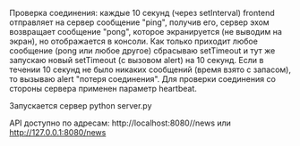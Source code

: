 Проверка соединения: каждые 10 секунд (через setInterval) frontend отправляет на сервер сообщение "ping", получив его, сервер эхом возвращает сообщение "pong", 
которое экранируется  (не выводим на экран), но отображается в консоли. Как только приходит любое сообщение 
(pong или любое другое) сбрасываю setTimeout и тут же запускаю новый setTimeout 
(с вызовом alert) на 10 секунд. Если в течении 10 секунд не было никаких сообщений (время взято с запасом), то вызываю alert "потеря соединения".
Для проверки соединения со стороны сервера применен параметр heartbeat.


Запускается сервер
python server.py

API доступно по адресам:
http://localhost:8080//news
или
http://127.0.0.1:8080/news
